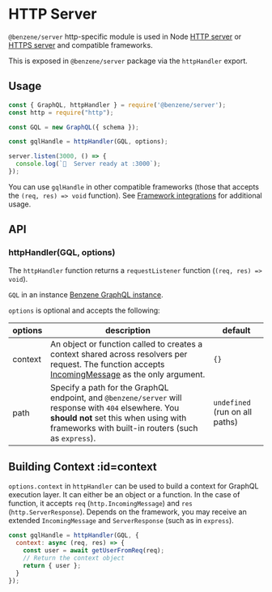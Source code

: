 # HTTP Server

`@benzene/server` http-specific module is used in Node [HTTP server](https://nodejs.org/api/http.html) or [HTTPS server](https://nodejs.org/api/https.html) and compatible frameworks.

This is exposed in `@benzene/server` package via the `httpHandler` export.

## Usage

```js
const { GraphQL, httpHandler } = require('@benzene/server');
const http = require("http");

const GQL = new GraphQL({ schema });

const gqlHandle = httpHandler(GQL, options);

server.listen(3000, () => {
  console.log(`🚀  Server ready at :3000`);
});
```

You can use `gqlHandle` in other compatible frameworks (those that accepts the `(req, res) => void` function). See [Framework integrations](/server/http-integration.md) for additional usage.

## API

### httpHandler(GQL, options)

The `httpHandler` function returns a `requestListener` function (`(req, res) => void`).

`GQL` in an instance [Benzene GraphQL instance](/core/#graphql).

`options` is optional and accepts the following:

| options | description | default |
|---------|-------------|---------|
| context | An object or function called to creates a context shared across resolvers per request. The function accepts [IncomingMessage](https://nodejs.org/api/http.html#http_class_http_incomingmessage) as the only argument. | `{}` |
| path | Specify a path for the GraphQL endpoint, and `@benzene/server` will response with `404` elsewhere. You **should not** set this when using with frameworks with built-in routers (such as `express`). | `undefined` (run on all paths) |

## Building Context :id=context

`options.context` in `httpHandler` can be used to build a context for GraphQL execution layer. It can either be an object or a function. In the case of function, it accepts `req` (`http.IncomingMessage`) and `res` (`http.ServerResponse`). Depends on the framework, you may receive an extended `IncomingMessage` and `ServerResponse` (such as in `express`).

```js
const gqlHandle = httpHandler(GQL, {
  context: async (req, res) => {
    const user = await getUserFromReq(req);
    // Return the context object
    return { user };
  }
});
```
